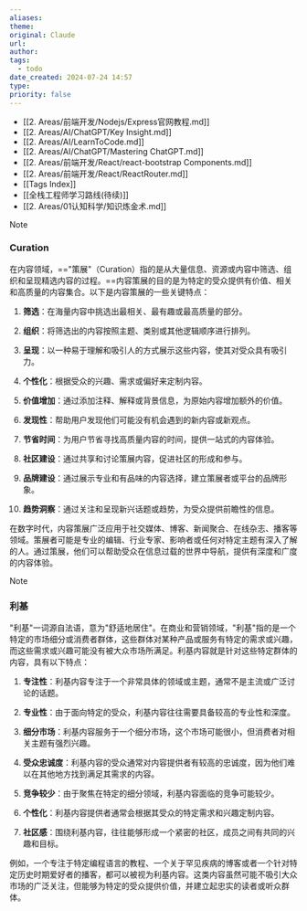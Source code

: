 ```yaml
---
aliases: 
theme: 
original: Claude
url: 
author: 
tags:
  - todo
date_created: 2024-07-24 14:57
type: 
priority: false
---
```

- [[2. Areas/前端开发/Nodejs/Express官网教程.md]]
- [[2. Areas/AI/ChatGPT/Key Insight.md]]
- [[2. Areas/AI/LearnToCode.md]]
- [[2. Areas/AI/ChatGPT/Mastering ChatGPT.md]]
- [[2. Areas/前端开发/React/react-bootstrap Components.md]]
- [[2. Areas/前端开发/React/ReactRouter.md]]
- [[Tags Index]]
- [[全栈工程师学习路线(待续)]]
- [[2. Areas/01认知科学/知识炼金术.md]]

> [!NOTE]
>
> ### Curation
>
> 在内容领域，=="策展"（Curation）指的是从大量信息、资源或内容中筛选、组织和呈现精选内容的过程。==内容策展的目的是为特定的受众提供有价值、相关和高质量的内容集合。以下是内容策展的一些关键特点：
>
> 1. **筛选**：在海量内容中挑选出最相关、最有趣或最高质量的部分。
>
> 2. **组织**：将筛选出的内容按照主题、类别或其他逻辑顺序进行排列。
>
> 3. **呈现**：以一种易于理解和吸引人的方式展示这些内容，使其对受众具有吸引力。
>
> 4. **个性化**：根据受众的兴趣、需求或偏好来定制内容。
>
> 5. **价值增加**：通过添加注释、解释或背景信息，为原始内容增加额外的价值。
>
> 6. **发现性**：帮助用户发现他们可能没有机会遇到的新内容或新观点。
>
> 7. **节省时间**：为用户节省寻找高质量内容的时间，提供一站式的内容体验。
>
> 8. **社区建设**：通过共享和讨论策展内容，促进社区的形成和参与。
>
> 9. **品牌建设**：通过展示专业和有品味的内容选择，建立策展者或平台的品牌形象。
>
> 10. **趋势洞察**：通过关注和呈现新兴话题或趋势，为受众提供前瞻性的信息。
>
> 在数字时代，内容策展广泛应用于社交媒体、博客、新闻聚合、在线杂志、播客等领域。策展者可能是专业的编辑、行业专家、影响者或任何对特定主题有深入了解的人。通过策展，他们可以帮助受众在信息过载的世界中导航，提供有深度和广度的内容体验。

> [!NOTE]
>
> ### 利基
>
> "利基"一词源自法语，意为"舒适地居住"。在商业和营销领域，"利基"指的是一个特定的市场细分或消费者群体，这些群体对某种产品或服务有特定的需求或兴趣，而这些需求或兴趣可能没有被大众市场所满足。利基内容就是针对这些特定群体的内容，具有以下特点：
>
> 1. **专注性**：利基内容专注于一个非常具体的领域或主题，通常不是主流或广泛讨论的话题。
>
> 2. **专业性**：由于面向特定的受众，利基内容往往需要具备较高的专业性和深度。
>
> 3. **细分市场**：利基内容服务于一个细分市场，这个市场可能很小，但消费者对相关主题有强烈兴趣。
>
> 4. **受众忠诚度**：利基内容的受众通常对内容提供者有较高的忠诚度，因为他们难以在其他地方找到满足其需求的内容。
>
> 5. **竞争较少**：由于聚焦在特定的细分领域，利基内容面临的竞争可能较少。
>
> 6. **个性化**：利基内容提供者通常会根据其受众的特定需求和兴趣定制内容。
>
> 7. **社区感**：围绕利基内容，往往能够形成一个紧密的社区，成员之间有共同的兴趣和目标。
>
> 例如，一个专注于特定编程语言的教程、一个关于罕见疾病的博客或者一个针对特定历史时期爱好者的播客，都可以被视为利基内容。这类内容虽然可能不吸引大众市场的广泛关注，但能够为特定的受众提供价值，并建立起忠实的读者或听众群体。
